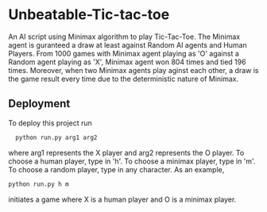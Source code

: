 # Unbeatable-Tic-tac-toe
An AI script using Minimax algorithm to play Tic-Tac-Toe. The Minimax agent is guranteed a draw at least against Random AI agents and Human Players. From 1000 games with Minimax agent playing as 'O' against a Random agent playing as 'X', Minimax agent won 804 times and tied 196 times. Moreover, when two Minimax agents play aginst each other, a draw is the game result every time due to the deterministic nature of Minimax.

## Deployment

To deploy this project run

```bash
  python run.py arg1 arg2
```
where arg1 represents the X player and arg2 represents the O player.
To choose a human player, type in 'h'. To choose a minimax player,
type in 'm'. To choose a random player, type in any character. As
an example, 

```bash
python run.py h m 
```
initiates a game where X is a human player and O is a minimax player.